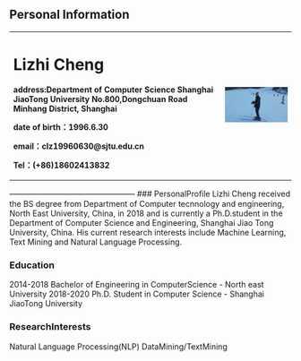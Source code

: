## Personal Information
<table border="0">
  <tr>
    <td width="75%">
      <h1>Lizhi Cheng</h1>
      <p><b>address:Department of Computer Science Shanghai JiaoTong University No.800,Dongchuan Road Minhang District, Shanghai </b></p>
      <p><b>date of birth：1996.6.30</b></p>
      <p><b>email：clz19960630@sjtu.edu.cn</b></p>
      <p><b>Tel：(+86)18602413832 </b></p>
    </td>
    <td width="25%">
      <img src="/20141214_152338.jpg" width="100%">
    </td>
  </tr>
</table>
————————————————
### PersonalProﬁle
Lizhi Cheng received the BS degree from Department of Computer tecnnology and engineering, North East University, China, in 2018 and is currently a Ph.D.student in the Department of Computer Science and Engineering, Shanghai Jiao Tong University, China. His current research interests include Machine Learning, Text Mining and Natural Language Processing.

### Education
2014-2018 Bachelor of Engineering in ComputerScience - North east University
2018-2020 Ph.D. Student in Computer Science - Shanghai JiaoTong University

### ResearchInterests 
Natural Language Processing(NLP) 
DataMining/TextMining 
